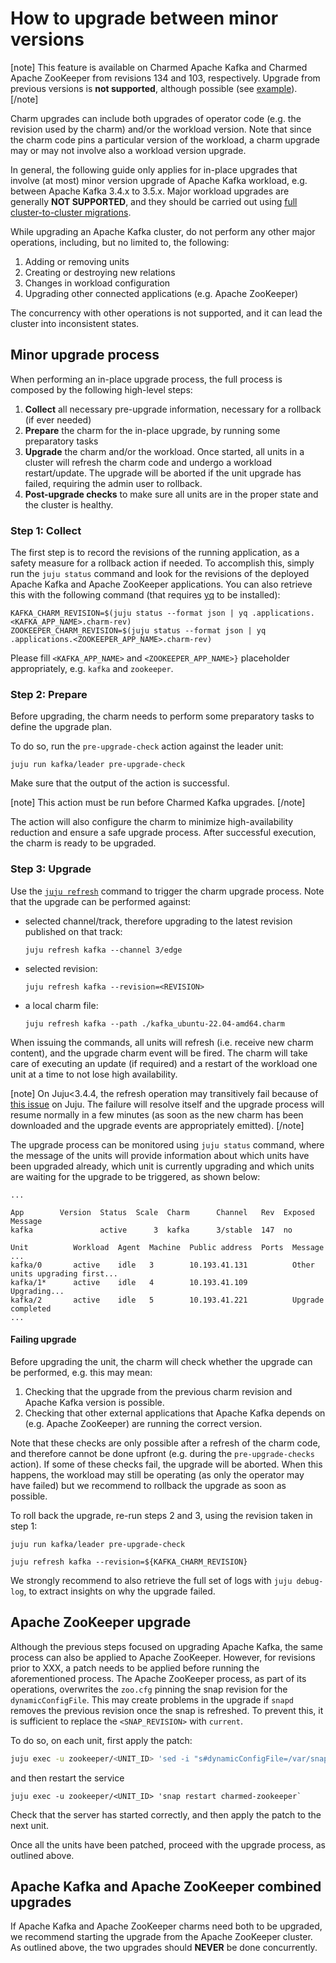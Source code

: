 # How to upgrade between minor versions

[note]
This feature is available on Charmed Apache Kafka and Charmed Apache ZooKeeper from revisions 134 and 103, respectively. Upgrade from previous versions is **not supported**, although possible (see [example](https://github.com/deusebio/kafka-pre-upgrade-patch)).
[/note]

Charm upgrades can include both upgrades of operator code (e.g. the revision used by the charm) and/or the workload version. Note that since the charm code pins a particular version of the workload, a charm upgrade may or may not involve also a workload version upgrade. 

In general, the following guide only applies for in-place upgrades that involve (at most) minor version upgrade of Apache Kafka workload, e.g. between Apache Kafka 3.4.x to 3.5.x. Major workload upgrades are generally **NOT SUPPORTED**, and they should be carried out using [full cluster-to-cluster migrations](/t/charmed-kafka-how-to-cluster-migration/10951).

While upgrading an Apache Kafka cluster, do not perform any other major operations, including, but no limited to, the following:

1. Adding or removing units
2. Creating or destroying new relations
3. Changes in workload configuration
4. Upgrading other connected applications (e.g. Apache ZooKeeper)

The concurrency with other operations is not supported, and it can lead the cluster into inconsistent states.

## Minor upgrade process

When performing an in-place upgrade process, the full process is composed by the following high-level steps:

1. **Collect** all necessary pre-upgrade information, necessary for a rollback (if ever needed)
2. **Prepare** the charm for the in-place upgrade, by running some preparatory tasks 
3. **Upgrade** the charm and/or the workload. Once started, all units in a cluster will refresh the charm code and undergo a workload restart/update. The upgrade will be aborted if the unit upgrade has failed, requiring the admin user to rollback.
4. **Post-upgrade checks** to make sure all units are in the proper state and the cluster is healthy.

### Step 1: Collect

The first step is to record the revisions of the running application, as a safety measure for a rollback action if needed. To accomplish this, simply run the `juju status` command and look for the revisions of the deployed Apache Kafka and Apache ZooKeeper applications. You can also retrieve this with the following command (that requires [yq](https://snapcraft.io/install/yq/ubuntu) to be installed):

```shell
KAFKA_CHARM_REVISION=$(juju status --format json | yq .applications.<KAFKA_APP_NAME>.charm-rev)
ZOOKEEPER_CHARM_REVISION=$(juju status --format json | yq .applications.<ZOOKEEPER_APP_NAME>.charm-rev)
```

Please fill `<KAFKA_APP_NAME>` and `<ZOOKEEPER_APP_NAME>}` placeholder appropriately, e.g. `kafka` and `zookeeper`.

### Step 2: Prepare

Before upgrading, the charm needs to perform some preparatory tasks to define the upgrade plan.  

To do so, run the `pre-upgrade-check` action against the leader unit:

```shell
juju run kafka/leader pre-upgrade-check 
```

Make sure that the output of the action is successful.

[note]
This action must be run before Charmed Kafka upgrades.
[/note]

The action will also configure the charm to minimize high-availability reduction and ensure a safe upgrade process. After successful execution, the charm is ready to be upgraded.

### Step 3: Upgrade

Use the [`juju refresh`](https://juju.is/docs/juju/juju-refresh) command to trigger the charm upgrade process.
Note that the upgrade can be performed against:

* selected channel/track, therefore upgrading to the latest revision published on that track:

  ```shell
  juju refresh kafka --channel 3/edge
  ```
* selected revision:

  ```shell
  juju refresh kafka --revision=<REVISION>
  ```
* a local charm file:

  ```shell
  juju refresh kafka --path ./kafka_ubuntu-22.04-amd64.charm
  ```

When issuing the commands, all units will refresh (i.e. receive new charm content), and the upgrade charm event will be fired. The charm will take care of executing an update (if required) and a restart of the workload one unit at a time to not lose high availability. 

[note]
On Juju<3.4.4, the refresh operation may transitively fail because of [this issue](https://bugs.launchpad.net/juju/+bug/2053242) on Juju. The failure will resolve itself and the upgrade process will resume normally in a few minutes (as soon as the new charm has been downloaded and the upgrade events are appropriately emitted). 
[/note]

The upgrade process can be monitored using `juju status` command, where the message of the units will provide information about which units have been upgraded already, which unit is currently upgrading and which units are waiting for the upgrade to be triggered, as shown below: 

```shell
...

App        Version  Status  Scale  Charm      Channel   Rev  Exposed  Message
kafka               active      3  kafka      3/stable  147  no

Unit          Workload  Agent  Machine  Public address  Ports  Message
...
kafka/0       active    idle   3        10.193.41.131          Other units upgrading first...
kafka/1*      active    idle   4        10.193.41.109          Upgrading...
kafka/2       active    idle   5        10.193.41.221          Upgrade completed
...

```

#### Failing upgrade

Before upgrading the unit, the charm will check whether the upgrade can be performed, e.g. this may mean:

1. Checking that the upgrade from the previous charm revision and Apache Kafka version is possible.
2. Checking that other external applications that Apache Kafka depends on (e.g. Apache ZooKeeper) are running the correct version.

Note that these checks are only possible after a refresh of the charm code, and therefore cannot be done upfront (e.g. during the `pre-upgrade-checks` action).
If some of these checks fail, the upgrade will be aborted. When this happens, the workload may still be operating (as only the operator may have failed) but we recommend to rollback the upgrade as soon as possible. 

To roll back the upgrade, re-run steps 2 and 3, using the revision taken in step 1:

```shell
juju run kafka/leader pre-upgrade-check

juju refresh kafka --revision=${KAFKA_CHARM_REVISION}
```

We strongly recommend to also retrieve the full set of logs with `juju debug-log`, to extract insights on why the upgrade failed. 

## Apache ZooKeeper upgrade

Although the previous steps focused on upgrading Apache Kafka, the same process can also be applied to Apache ZooKeeper. However, for revisions prior to XXX, a patch needs to be applied before running the aforementioned process. The Apache ZooKeeper process, as part of its operations, overwrites the `zoo.cfg` pinning the snap revision for the `dynamicConfigFile`. This may create problems in the upgrade if `snapd` removes the previous revision once the snap is refreshed. To prevent this, it is sufficient to replace the `<SNAP_REVISION>` with `current`. 

To do so, on each unit, first apply the patch:

```bash
juju exec -u zookeeper/<UNIT_ID> 'sed -i "s#dynamicConfigFile=/var/snap/charmed-zookeeper/[0-9]*#dynamicConfigFile=/var/snap/charmed-zookeeper/current#g" /var/snap/charmed-zookeeper/current/etc/zookeeper/zoo.cfg'
```

and then restart the service

```
juju exec -u zookeeper/<UNIT_ID> 'snap restart charmed-zookeeper`
```

Check that the server has started correctly, and then apply the patch to the next unit. 

Once all the units have been patched, proceed with the upgrade process, as outlined above. 

## Apache Kafka and Apache ZooKeeper combined upgrades

If Apache Kafka and Apache ZooKeeper charms need both to be upgraded, we recommend starting the upgrade from the Apache ZooKeeper cluster. As outlined above, the two upgrades should **NEVER** be done concurrently.